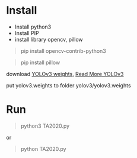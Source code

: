 # Install

- Install python3
- Install PIP
- install library opencv, pillow

> pip install opencv-contrib-python3

> pip install pillow

download [YOLOv3 weights](https://pjreddie.com/media/files/yolov3.weights), [Read More YOLOv3](https://pjreddie.com/darknet/yolo/)

put yolov3.weights to folder yolov3/yolov3.weights

# Run
> python3 TA2020.py

or

> python TA2020.py
